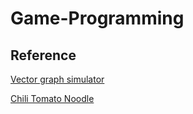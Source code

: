 # Game-Programming

## Reference

[Vector graph simulator](https://phet.colorado.edu/sims/vector-addition/vector-addition_en.html)

[Chili Tomato Noodle](https://www.youtube.com/user/ChiliTomatoNoodle)
